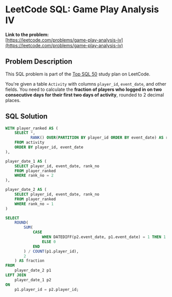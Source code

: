 # LeetCode SQL: Game Play Analysis IV

**Link to the problem:**  
[https://leetcode.com/problems/game-play-analysis-iv](https://leetcode.com/problems/game-play-analysis-iv)

## Problem Description

This SQL problem is part of the [Top SQL 50](https://leetcode.com/study-plan/top-sql-50/) study plan on LeetCode.

You're given a table `Activity` with columns `player_id`, `event_date`, and other fields. You need to calculate the **fraction of players who logged in on two consecutive days for their first two days of activity**, rounded to 2 decimal places.

## SQL Solution

```sql
WITH player_ranked AS (
    SELECT *, 
           RANK() OVER(PARTITION BY player_id ORDER BY event_date) AS rank_no
    FROM activity
    ORDER BY player_id, event_date
),

player_date_1 AS (
    SELECT player_id, event_date, rank_no
    FROM player_ranked
    WHERE rank_no = 2
),

player_date_2 AS (
    SELECT player_id, event_date, rank_no
    FROM player_ranked
    WHERE rank_no = 1
)

SELECT 
    ROUND(
        SUM(
            CASE 
                WHEN DATEDIFF(p2.event_date, p1.event_date) = 1 THEN 1 
                ELSE 0 
            END
        ) / COUNT(p1.player_id), 
        2
    ) AS fraction
FROM 
    player_date_2 p1 
LEFT JOIN 
    player_date_1 p2 
ON 
    p1.player_id = p2.player_id;
